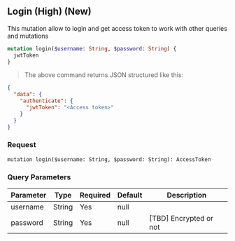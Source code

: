 ## Login (High) (New)

This mutation allow to login and get access token to work with other queries and mutations

```graphql
mutation login($username: String, $password: String) {
  jwtToken 
}
```

> The above command returns JSON structured like this:

```json
{
  "data": {
    "authenticate": {
      "jwtToken": "<Access token>"
    }
  }
}
```

### Request

`mutation login($username: String, $password: String): AccessToken`

### Query Parameters

Parameter | Type   | Required | Default | Description
--------- | ------ | -------- | ------- | -----------
username  | String | Yes      | null    | 
password  | String | Yes      | null    | [TBD] Encrypted or not
